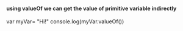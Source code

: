 #### using valueOf we can get the value of primitive variable indirectly
var myVar= "Hi!"
console.log(myVar.valueOf())